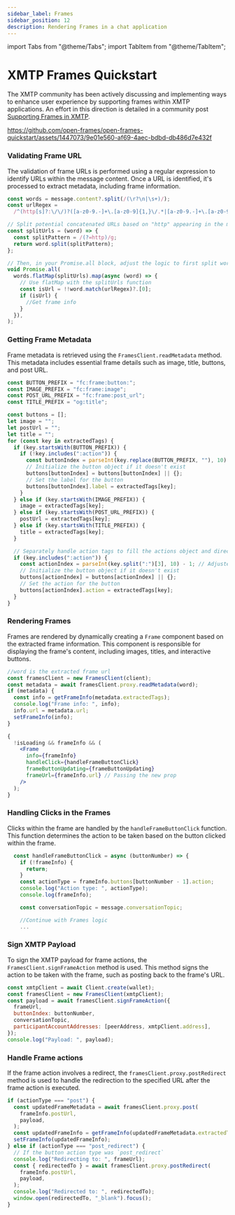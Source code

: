 ```yaml
---
sidebar_label: Frames
sidebar_position: 12
description: Rendering Frames in a chat application
---
```


import Tabs from "@theme/Tabs";
import TabItem from "@theme/TabItem";

# XMTP Frames Quickstart

The XMTP community has been actively discussing and implementing ways to enhance user experience by supporting frames within XMTP applications. An effort in this direction is detailed in a community post [Supporting Frames in XMTP](https://community.xmtp.org/t/supporting-frames-in-xmtp/535).

https://github.com/open-frames/open-frames-quickstart/assets/1447073/9e01e560-af69-4aec-bdbd-db486d7e432f

### Validating Frame URL

The validation of frame URLs is performed using a regular expression to identify URLs within the message content. Once a URL is identified, it's processed to extract metadata, including frame information.

```jsx
const words = message.content?.split(/(\r?\n|\s+)/);
const urlRegex =
  /^(http[s]?:\/\/)?([a-z0-9.-]+\.[a-z0-9]{1,}\/.*|[a-z0-9.-]+\.[a-z0-9]{1,})$/i;

// Split potential concatenated URLs based on "http" appearing in the middle of the string
const splitUrls = (word) => {
  const splitPattern = /(?=http)/g;
  return word.split(splitPattern);
};

// Then, in your Promise.all block, adjust the logic to first split words that could be concatenated URLs
void Promise.all(
  words.flatMap(splitUrls).map(async (word) => {
    // Use flatMap with the splitUrls function
    const isUrl = !!word.match(urlRegex)?.[0];
    if (isUrl) {
      //Get frame info
    }
  }),
);
```

### Getting Frame Metadata

Frame metadata is retrieved using the `FramesClient.readMetadata` method. This metadata includes essential frame details such as image, title, buttons, and post URL.

```jsx
const BUTTON_PREFIX = "fc:frame:button:";
const IMAGE_PREFIX = "fc:frame:image";
const POST_URL_PREFIX = "fc:frame:post_url";
const TITLE_PREFIX = "og:title";

const buttons = [];
let image = "";
let postUrl = "";
let title = "";
for (const key in extractedTags) {
  if (key.startsWith(BUTTON_PREFIX)) {
    if (!key.includes(":action")) {
      const buttonIndex = parseInt(key.replace(BUTTON_PREFIX, ""), 10) - 1;
      // Initialize the button object if it doesn't exist
      buttons[buttonIndex] = buttons[buttonIndex] || {};
      // Set the label for the button
      buttons[buttonIndex].label = extractedTags[key];
    }
  } else if (key.startsWith(IMAGE_PREFIX)) {
    image = extractedTags[key];
  } else if (key.startsWith(POST_URL_PREFIX)) {
    postUrl = extractedTags[key];
  } else if (key.startsWith(TITLE_PREFIX)) {
    title = extractedTags[key];
  }

  // Separately handle action tags to fill the actions object and directly assign to buttons
  if (key.includes(":action")) {
    const actionIndex = parseInt(key.split(":")[3], 10) - 1; // Adjusted to match buttonIndex calculation
    // Initialize the button object if it doesn't exist
    buttons[actionIndex] = buttons[actionIndex] || {};
    // Set the action for the button
    buttons[actionIndex].action = extractedTags[key];
  }
}
```

### Rendering Frames

Frames are rendered by dynamically creating a `Frame` component based on the extracted frame information. This component is responsible for displaying the frame's content, including images, titles, and interactive buttons.

```jsx
//word is the extracted frame url
const framesClient = new FramesClient(client);
const metadata = await framesClient.proxy.readMetadata(word);
if (metadata) {
  const info = getFrameInfo(metadata.extractedTags);
  console.log("Frame info: ", info);
  info.url = metadata.url;
  setFrameInfo(info);
}
```

```jsx
{
  !isLoading && frameInfo && (
    <Frame
      info={frameInfo}
      handleClick={handleFrameButtonClick}
      frameButtonUpdating={frameButtonUpdating}
      frameUrl={frameInfo.url} // Passing the new prop
    />
  );
}
```

### Handling Clicks in the Frames

Clicks within the frame are handled by the `handleFrameButtonClick` function. This function determines the action to be taken based on the button clicked within the frame.

```jsx
  const handleFrameButtonClick = async (buttonNumber) => {
    if (!frameInfo) {
      return;
    }
    const actionType = frameInfo.buttons[buttonNumber - 1].action;
    console.log("Action type: ", actionType);
    console.log(frameInfo);

    const conversationTopic = message.conversationTopic;

    //Continue with Frames logic
    ...
```

### Sign XMTP Payload

To sign the XMTP payload for frame actions, the `FramesClient.signFrameAction` method is used. This method signs the action to be taken with the frame, such as posting back to the frame's URL.

```jsx
const xmtpClient = await Client.create(wallet);
const framesClient = new FramesClient(xmtpClient);
const payload = await framesClient.signFrameAction({
  frameUrl,
  buttonIndex: buttonNumber,
  conversationTopic,
  participantAccountAddresses: [peerAddress, xmtpClient.address],
});
console.log("Payload: ", payload);
```

### Handle Frame actions

If the frame action involves a redirect, the `framesClient.proxy.postRedirect` method is used to handle the redirection to the specified URL after the frame action is executed.

```jsx
if (actionType === "post") {
  const updatedFrameMetadata = await framesClient.proxy.post(
    frameInfo.postUrl,
    payload,
  );
  const updatedFrameInfo = getFrameInfo(updatedFrameMetadata.extractedTags);
  setFrameInfo(updatedFrameInfo);
} else if (actionType === "post_redirect") {
  // If the button action type was `post_redirect`
  console.log("Redirecting to: ", frameUrl);
  const { redirectedTo } = await framesClient.proxy.postRedirect(
    frameInfo.postUrl,
    payload,
  );
  console.log("Redirected to: ", redirectedTo);
  window.open(redirectedTo, "_blank").focus();
}
```
